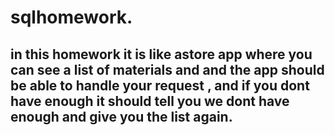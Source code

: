 # sqlhomework.
## in this homework it is like astore app where you can see a list of materials and and the app should be able to handle your request , and if you dont have enough it should tell you we dont have enough and give you the list again.
